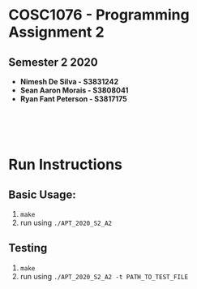 # COSC1076 - Programming Assignment 2  
## Semester 2 2020
<ul>
<li><b>Nimesh De Silva - S3831242</b></li>
<li><b>Sean Aaron Morais - S3808041</b></li>  
<li><b>Ryan Fant Peterson - S3817175</b></li>  
</ul>
<br>
<br>
<br>

# Run Instructions  
## Basic Usage:  
1. `make`  
2. run using `./APT_2020_S2_A2`  

## Testing  
1. `make`  
2. run using `./APT_2020_S2_A2 -t PATH_TO_TEST_FILE`   
